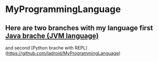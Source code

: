 # MyProgrammingLanguage

## Here are two branches with my language first [Java brache (JVM language)](https://github.com/ladroid/MyProgrammingLanguage/tree/Java)
and second [Python brache with REPL] (https://github.com/ladroid/MyProgrammingLanguage)
